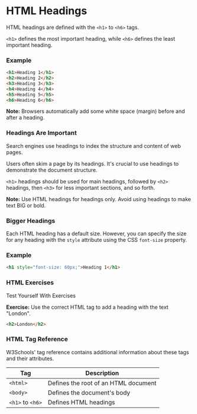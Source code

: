 # HTML Headings

HTML headings are defined with the `<h1>` to `<h6>` tags.

`<h1>` defines the most important heading, while `<h6>` defines the least important heading.

### Example
```html
<h1>Heading 1</h1>
<h2>Heading 2</h2>
<h3>Heading 3</h3>
<h4>Heading 4</h4>
<h5>Heading 5</h5>
<h6>Heading 6</h6>
```

**Note:** Browsers automatically add some white space (margin) before and after a heading.

### Headings Are Important

Search engines use headings to index the structure and content of web pages.

Users often skim a page by its headings. It's crucial to use headings to demonstrate the document structure.

`<h1>` headings should be used for main headings, followed by `<h2>` headings, then `<h3>` for less important sections, and so forth.

**Note:** Use HTML headings for headings only. Avoid using headings to make text BIG or bold.

### Bigger Headings

Each HTML heading has a default size. However, you can specify the size for any heading with the `style` attribute using the CSS `font-size` property.

### Example
```html
<h1 style="font-size: 60px;">Heading 1</h1>
```

### HTML Exercises

Test Yourself With Exercises

**Exercise:** Use the correct HTML tag to add a heading with the text "London".

```html
<h2>London</h2>
```

### HTML Tag Reference

W3Schools' tag reference contains additional information about these tags and their attributes.

Tag | Description
--- | ---
`<html>` | Defines the root of an HTML document
`<body>` | Defines the document's body
`<h1>` to `<h6>` | Defines HTML headings
